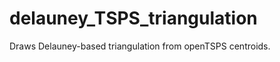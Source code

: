 delauney_TSPS_triangulation
===========================

Draws Delauney-based triangulation from openTSPS centroids. 

